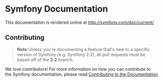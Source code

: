 Symfony Documentation
=====================

This documentation is rendered online at http://symfony.com/doc/current/

Contributing
------------

> **Note**
> Unless you're documenting a feature that's new to a specific version of Symfony
> (e.g. Symfony 2.2), all pull requests must be based off of the **2.2**
> branch.

We love contributors! For more information on how you can contribute to the
Symfony documentation, please read 
[Contributing to the Documentation](http://symfony.com/doc/current/contributing/documentation/overview.html) 
